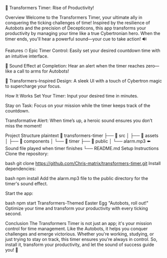 🚀 Transformers Timer: Rise of Productivity!

Overview
Welcome to the Transformers Timer, your ultimate ally in conquering the ticking challenges of time! Inspired by the resilience of Autobots and the precision of Decepticons, this app transforms your productivity by managing your time like a true Cybertronian hero. When the timer ends, you'll hear a powerful sound—your cue to take action! 🔊

Features
⏱ Epic Timer Control: Easily set your desired countdown time with an intuitive interface.

🎵 Sound Effect at Completion: Hear an alert when the timer reaches zero—like a call to arms for Autobots!

🤖 Transformers-Inspired Design: A sleek UI with a touch of Cybertron magic to supercharge your focus.

How It Works
Set Your Timer: Input your desired time in minutes.

Stay on Task: Focus on your mission while the timer keeps track of the countdown.

Transformative Alert: When time’s up, a heroic sound ensures you don’t miss the moment!

Project Structure
plaintext
📂 transformers-timer
├── 📁 src
│   ├── 📂 assets
│   ├── 📂 components
│   └── 📂 timer
├── 📁 public
│   └── alarm.mp3  ⬅️ Sound file played when timer finishes
└── README.md
Setup Instructions
Clone the repository:

bash
git clone https://github.com/Chris-matrix/transformers-timer.git
Install dependencies:

bash
npm install
Add the alarm.mp3 file to the public directory for the timer's sound effect.

Start the app:

bash
npm start
Transformers-Themed Easter Egg
"Autobots, roll out!" Optimize your time and transform your productivity with every ticking second.

Conclusion
The Transformers Timer is not just an app; it's your mission control for time management. Like the Autobots, it helps you conquer challenges and emerge victorious. Whether you're working, studying, or just trying to stay on track, this timer ensures you're always in control. So, install it, transform your productivity, and let the sound of success guide you! 🚀
